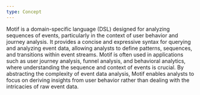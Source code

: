 ```yaml
---
type: Concept
---
```


Motif is a domain-specific language (DSL) designed for analyzing sequences of events, particularly in the context of user behavior and journey analysis. It provides a concise and expressive syntax for querying and analyzing event data, allowing analysts to define patterns, sequences, and transitions within event streams. Motif is often used in applications such as user journey analysis, funnel analysis, and behavioral analytics, where understanding the sequence and context of events is crucial. By abstracting the complexity of event data analysis, Motif enables analysts to focus on deriving insights from user behavior rather than dealing with the intricacies of raw event data.
